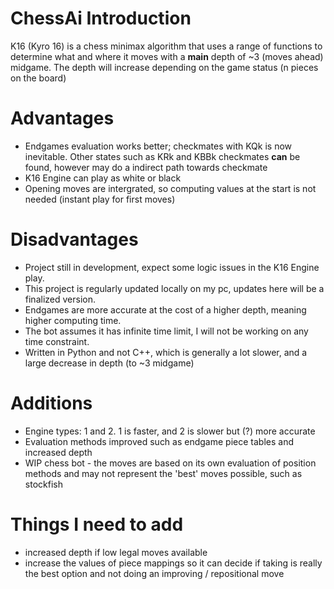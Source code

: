 # ChessAi Introduction
K16 (Kyro 16) is a chess minimax algorithm that uses a range of functions to determine what and where it moves with a **main** depth of ~3 (moves ahead) midgame. The depth will increase depending on the game status (n pieces on the board)

# Advantages

- Endgames evaluation works better; checkmates with KQk is now inevitable. Other states such as KRk and KBBk checkmates **can** be found, however may do a indirect path towards checkmate
- K16 Engine can play as white or black
- Opening moves are intergrated, so computing values at the start is not needed (instant play for first moves)

# Disadvantages

- Project still in development, expect some logic issues in the K16 Engine play.
- This project is regularly updated locally on my pc, updates here will be a finalized version.
- Endgames are more accurate at the cost of a higher depth, meaning higher computing time.
- The bot assumes it has infinite time limit, I will not be working on any time constraint.
- Written in Python and not C++, which is generally a lot slower, and a large decrease in depth (to ~3 midgame)

# Additions

- Engine types: 1 and 2. 1 is faster, and 2 is slower but (?) more accurate
- Evaluation methods improved such as endgame piece tables and increased depth
- WIP chess bot - the moves are based on its own evaluation of position methods and may not represent the 'best' moves possible, such as stockfish

# Things I need to add
- increased depth if low legal moves available
- increase the values of piece mappings so it can decide if taking is really the best option and not doing an improving / repositional move
